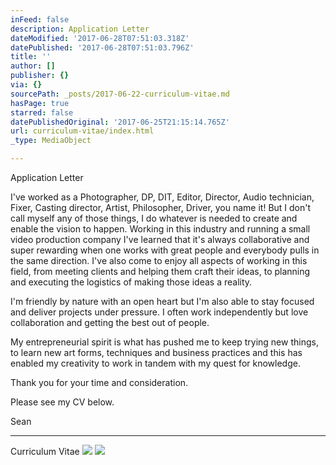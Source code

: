 ```yaml
---
inFeed: false
description: Application Letter
dateModified: '2017-06-28T07:51:03.318Z'
datePublished: '2017-06-28T07:51:03.796Z'
title: ''
author: []
publisher: {}
via: {}
sourcePath: _posts/2017-06-22-curriculum-vitae.md
hasPage: true
starred: false
datePublishedOriginal: '2017-06-25T21:15:14.765Z'
url: curriculum-vitae/index.html
_type: MediaObject

---
```

Application Letter

I've worked as a Photographer, DP, DIT, Editor, Director, Audio technician, Fixer, Casting director, Artist, Philosopher, Driver, you name it! But I don't call myself any of those things, I do whatever is needed to create and enable the vision to happen. Working in this industry and running a small video production company I've learned that it's always collaborative and super rewarding when one works with great people and everybody pulls in the same direction. I've also come to enjoy all aspects of working in this field, from meeting clients and helping them craft their ideas, to planning and executing the logistics of making those ideas a reality.

I'm friendly by nature with an open heart but I'm also able to stay focused and deliver projects under pressure. I often work independently but love collaboration and getting the best out of people.

My entrepreneurial spirit is what has pushed me to keep trying new things, to learn new art forms, techniques and business practices and this has enabled my creativity to work in tandem with my quest for knowledge.

Thank you for your time and consideration.

Please see my CV below.

Sean

---

Curriculum Vitae
![](https://s3-us-west-2.amazonaws.com/the-grid-img/p/393a5f76085f1f576ba4f2911f93dae7cd3ed76f.png)
![](https://the-grid-user-content.s3-us-west-2.amazonaws.com/1c8ea140-de52-45ce-a652-327210ea22af.jpg)